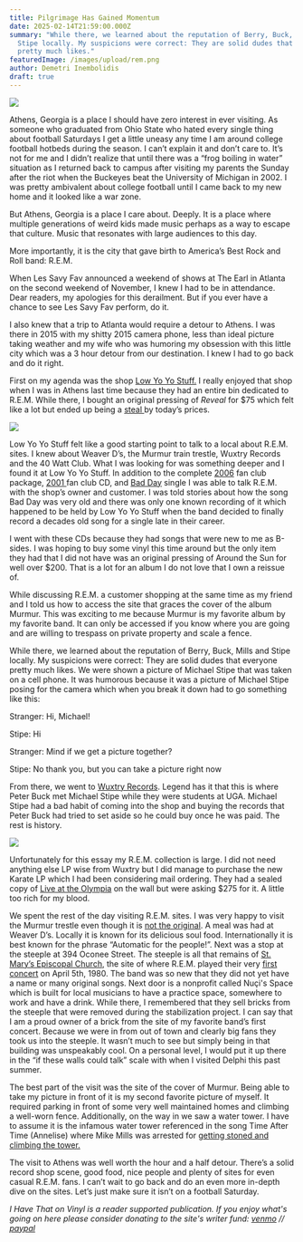 ```yaml
---
title: Pilgrimage Has Gained Momentum
date: 2025-02-14T21:59:00.000Z
summary: "While there, we learned about the reputation of Berry, Buck, Mills and
  Stipe locally. My suspicions were correct: They are solid dudes that everyone
  pretty much likes."
featuredImage: /images/upload/rem.png
author: Demetri Inembolidis
draft: true
---
```



![](/images/upload/rem.png)

Athens, Georgia is a place I should have zero interest in ever visiting. As someone who graduated from Ohio State who hated every single thing about football Saturdays I get a little uneasy any time I am around college football hotbeds during the season. I can’t explain it and don’t care to. It’s not for me and I didn’t realize that until there was a “frog boiling in water” situation as I returned back to campus after visiting my parents the Sunday after the riot when the Buckeyes beat the University of Michigan in 2002. I was pretty ambivalent about college football until I came back to my new home and it looked like a war zone. 

But Athens, Georgia is a place I care about. Deeply. It is a place where multiple generations of weird kids made music perhaps as a way to escape that culture. Music that resonates with large audiences to this day. 

More importantly, it is the city that gave birth to America’s Best Rock and Roll band: R.E.M.

When Les Savy Fav announced a weekend of shows at The Earl in Atlanta on the second weekend of November, I knew I had to be in attendance. Dear readers, my apologies for this derailment. But if you ever have a chance to see Les Savy Fav perform, do it. 

I also knew that a trip to Atlanta would require a detour to Athens. I was there in 2015 with my shitty 2015 camera phone, less than ideal picture taking weather and my wife who was humoring my obsession with this little city which was a 3 hour detour from our destination. I knew I had to go back and do it right. 

First on my agenda was the shop [Low Yo Yo Stuff.](https://www.instagram.com/lowyoyostuffathensga/?hl=en) I really enjoyed that shop when I was in Athens last time because they had an entire bin dedicated to R.E.M. While there, I bought an original pressing of *Reveal* for $75 which felt like a lot but ended up being a [steal ](https://www.discogs.com/release/1520662-REM-Reveal)by today’s prices. 

![](/images/upload/image-2-.png)

Low Yo Yo Stuff felt like a good starting point to talk to a local about R.E.M. sites. I knew about Weaver D’s, the Murmur train trestle, Wuxtry Records and the 40 Watt Club. What I was looking for was something deeper and I found it at Low Yo Yo Stuff. In addition to the complete [2006](https://www.discogs.com/release/2245126-REM-REM-2006) fan club package, [2001 ](https://www.discogs.com/release/3018056-REM-2001-Holiday-Single)fan club CD, and [Bad Day](https://www.discogs.com/release/4794538-REM-Bad-Day) single I was able to talk R.E.M. with the shop’s owner and customer. I was told stories about how the song Bad Day was very old and there was only one known recording of it which happened to be held by Low Yo Yo Stuff when the band decided to finally record a decades old song for a single late in their career.

I went with these CDs because they had songs that were new to me as B-sides. I was hoping to buy some vinyl this time around but the only item they had that I did not have was an original pressing of Around the Sun for well over $200. That is a lot for an album I do not love that I own a reissue of. 

While discussing R.E.M. a customer shopping at the same time as my friend and I told us how to access the site that graces the cover of the album Murmur. This was exciting to me because Murmur is my favorite album by my favorite band. It can only be accessed if you know where you are going and are willing to trespass on private property and scale a fence. 

While there, we learned about the reputation of Berry, Buck, Mills and Stipe locally. My suspicions were correct: They are solid dudes that everyone pretty much likes. We were shown a picture of Michael Stipe that was taken on a cell phone. It was humorous because it was a picture of Michael Stipe posing for the camera which when you break it down had to go something like this:

Stranger: Hi, Michael! 

Stipe: Hi

Stranger: Mind if we get a picture together?

Stipe: No thank you, but you can take a picture right now

From there, we went to [Wuxtry Records](https://wuxtryrecords.com/). Legend has it that this is where Peter Buck met Michael Stipe while they were students at UGA. Michael Stipe had a bad habit of coming into the shop and buying the records that Peter Buck had tried to set aside so he could buy once he was paid. The rest is history.

![](/images/upload/image-3-.png)

Unfortunately for this essay my R.E.M. collection is large. I did not need anything else LP wise from Wuxtry but I did manage to purchase the new Karate LP which I had been considering mail ordering. They had a sealed copy of [Live at the Olympia](https://www.discogs.com/release/2361421-REM-Live-At-The-Olympia-In-Dublin-39-Songs) on the wall but were asking $275 for it. A little too rich for my blood. 

We spent the rest of the day visiting R.E.M. sites. I was very happy to visit the Murmur trestle even though it is [not the original](https://www.onlineathens.com/story/news/local/2021/07/09/removal-athens-trestle-made-famous-r-e-m-album-murmur-begins/7912865002/). A meal was had at Weaver D’s. Locally it is known for its delicious soul food. Internationally it is best known for the phrase “Automatic for the people!”. Next was a stop at the steeple at 394 Oconee Street. The steeple is all that remains of [St. Mary’s Episcopal Church](https://en.wikipedia.org/wiki/St._Mary%27s_Episcopal_Church_(Athens,_Georgia)), the site of where R.E.M. played their very [first concert](https://www.setlist.fm/setlist/rem/1980/st-marys-episcopal-church-athens-ga-6bd6f266.html) on April 5th, 1980. The band was so new that they did not yet have a name or many original songs. Next door is a nonprofit called Nuçi's Space which is built for local musicians to have a practice space, somewhere to work and have a drink. While there, I remembered that they sell bricks from the steeple that were removed during the stabilization project. I can say that I am a proud owner of a brick from the site of my favorite band’s first concert. Because we were in from out of town and clearly big fans they took us into the steeple. It wasn’t much to see but simply being in that building was unspeakably cool. On a personal level, I would put it up there in the “if these walls could talk” scale with when I visited Delphi this past summer.

The best part of the visit was the site of the cover of Murmur. Being able to take my picture in front of it is my second favorite picture of myself. It required parking in front of some very well maintained homes and climbing a well-worn fence. Additionally, on the way in we saw a water tower. I have to assume it is the infamous water tower referenced in the song Time After Time (Annelise) where Mike Mills was arrested for [getting stoned and climbing the tower.](http://www.flim.com/remlafaq/reckoning/timeaftertime.html)

The visit to Athens was well worth the hour and a half detour. There’s a solid record shop scene, good food, nice people and plenty of sites for even casual R.E.M. fans. I can’t wait to go back and do an even more in-depth dive on the sites. Let’s just make sure it isn’t on a football Saturday. 

*I Have That on Vinyl is a reader supported publication. If you enjoy what's going on here please consider donating to the site's writer fund: [venmo](https://account.venmo.com/u/Michele-Catalano2659) // [paypal](https://www.paypal.com/paypalme/goingitaloneny?country.x=US&locale.x=en_US)*
